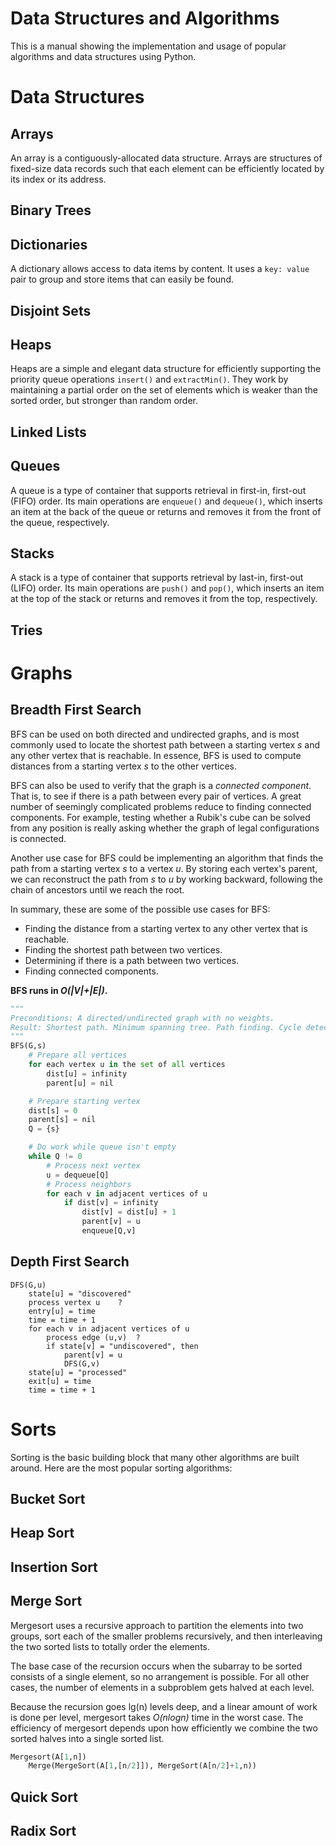 # Data Structures and Algorithms
This is a manual showing the implementation and usage of popular algorithms and data structures using Python.

# Data Structures
## Arrays
An array is a contiguously-allocated data structure. Arrays are structures of fixed-size data records such that each element can be efficiently located by its index or its address.

## Binary Trees

## Dictionaries
A dictionary allows access to data items by content. It uses a `key: value` pair to group and store items that can easily be found.

## Disjoint Sets

## Heaps
Heaps are a simple and elegant data structure for efficiently supporting the priority queue operations `insert()` and `extractMin()`. They work by maintaining a partial order on the set of elements which is weaker than the sorted order, but stronger than random order.

## Linked Lists

## Queues
A queue is a type of container that supports retrieval in first-in, first-out (FIFO) order. Its main operations are `enqueue()` and `dequeue()`, which inserts an item at the back of the queue or returns and removes it from the front of the queue, respectively.

## Stacks
A stack is a type of container that supports retrieval by last-in, first-out (LIFO) order. Its main operations are `push()` and `pop()`, which inserts an item at the top of the stack or returns and removes it from the top, respectively.

## Tries

# Graphs
## Breadth First Search
BFS can be used on both directed and undirected graphs, and is most commonly used to locate the shortest path between a starting vertex _s_ and any other vertex that is reachable. In essence, BFS is used to compute distances from a starting vertex _s_ to the other vertices.

BFS can also be used to verify that the graph is a _connected component_. That is, to see if there is a path between every pair of vertices. A great number of seemingly complicated problems reduce to finding connected components. For example, testing whether a Rubik's cube can be solved from any position is really asking whether the graph of legal configurations is connected.

Another use case for BFS could be implementing an algorithm that finds the path from a starting vertex _s_ to a vertex _u_. By storing each vertex's parent, we can reconstruct the path from _s_ to _u_ by working backward, following the chain of ancestors until we reach the root.

In summary, these are some of the possible use cases for BFS:
- Finding the distance from a starting vertex to any other vertex that is reachable.
- Finding the shortest path between two vertices.
- Determining if there is a path between two vertices.
- Finding connected components.

**BFS runs in _O(|V|+|E|)_.**
```python
"""
Preconditions: A directed/undirected graph with no weights.
Result: Shortest path. Minimum spanning tree. Path finding. Cycle detection.
"""
BFS(G,s)
    # Prepare all vertices
    for each vertex u in the set of all vertices
        dist[u] = infinity
        parent[u] = nil

    # Prepare starting vertex
    dist[s] = 0
    parent[s] = nil
    Q = {s}

    # Do work while queue isn't empty
    while Q != 0
        # Process next vertex
        u = dequeue[Q]
        # Process neighbors
        for each v in adjacent vertices of u
            if dist[v] = infinity
                dist[v] = dist[u] + 1
                parent[v] = u
                enqueue[Q,v]
```

## Depth First Search


```
DFS(G,u)
    state[u] = "discovered"
    process vertex u    ?
    entry[u] = time
    time = time + 1
    for each v in adjacent vertices of u
        process edge (u,v)  ?
        if state[v] = "undiscovered", then
            parent[v] = u
            DFS(G,v)
    state[u] = "processed"
    exit[u] = time
    time = time + 1
```

# Sorts
Sorting is the basic building block that many other algorithms are built around. Here are the most popular sorting algorithms:

## Bucket Sort

## Heap Sort

## Insertion Sort

## Merge Sort
Mergesort uses a recursive approach to partition the elements into two groups, sort each of the smaller problems recursively, and then interleaving the two sorted lists to totally order the elements.

The base case of the recursion occurs when the subarray to be sorted consists of a single element, so no arrangement is possible. For all other cases, the number of elements in a subproblem gets halved at each level.

Because the recursion goes lg(n) levels deep, and a linear amount of work is done per level, mergesort takes _O(nlogn)_ time in the worst case. The efficiency of mergesort depends upon how efficiently we combine the two sorted halves into a single sorted list.

```python
Mergesort(A[1,n])
    Merge(MergeSort(A[1,[n/2]]), MergeSort(A[n/2]+1,n))
```

## Quick Sort

## Radix Sort